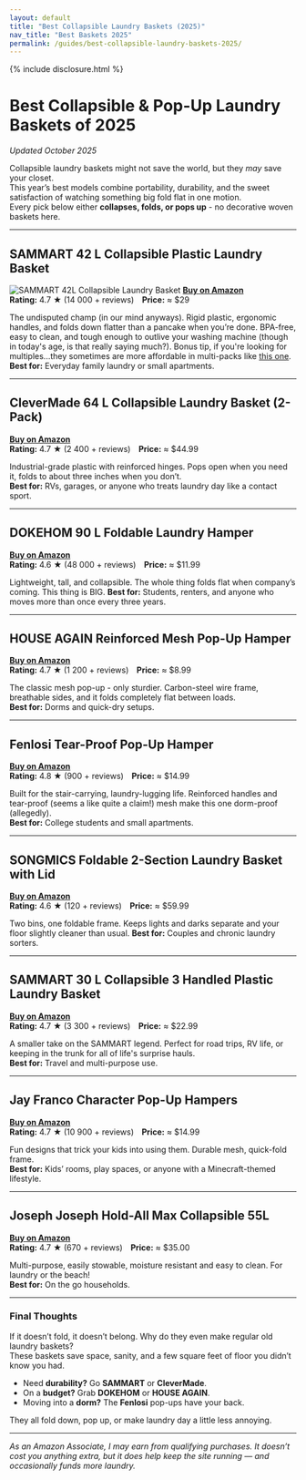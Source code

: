 ```yaml
---
layout: default
title: "Best Collapsible Laundry Baskets (2025)"
nav_title: "Best Baskets 2025"
permalink: /guides/best-collapsible-laundry-baskets-2025/
---
```


{% include disclosure.html %}

# Best Collapsible & Pop-Up Laundry Baskets of 2025
*Updated October 2025*

Collapsible laundry baskets might not save the world, but they *may* save your closet.  
This year’s best models combine portability, durability, and the sweet satisfaction of watching something big fold flat in one motion.  
Every pick below either **collapses, folds, or pops up** - no decorative woven baskets here.

---

## SAMMART 42 L Collapsible Plastic Laundry Basket
![SAMMART 42L Collapsible Laundry Basket](https://www.sammart.us/cdn/shop/products/41nt-SN3j5L.jpg?v=1749539809&width=713)
**[Buy on Amazon](https://amzn.to/48w5nRA)**  
**Rating:** 4.7 ★ (14 000 + reviews) **Price:** ≈ $29  

The undisputed champ (in our mind anyways). Rigid plastic, ergonomic handles, and folds down flatter than a pancake when you’re done. BPA-free, easy to clean, and tough enough to outlive your washing machine (though in today's age, is that really saying much?). Bonus tip, if you're looking for multiples...they sometimes are more affordable in multi-packs like [this one](https://amzn.to/3IWwAm3).
**Best for:** Everyday family laundry or small apartments. 

---

## CleverMade 64 L Collapsible Laundry Basket (2-Pack)
**[Buy on Amazon](https://amzn.to/4odXZPc)**  
**Rating:** 4.7 ★ (2 400 + reviews) **Price:** ≈ $44.99  

Industrial-grade plastic with reinforced hinges. Pops open when you need it, folds to about three inches when you don’t.  
**Best for:** RVs, garages, or anyone who treats laundry day like a contact sport.

---

## DOKEHOM 90 L Foldable Laundry Hamper
**[Buy on Amazon](https://amzn.to/4okdu8b)**  
**Rating:** 4.6 ★ (48 000 + reviews) **Price:** ≈ $11.99  

Lightweight, tall, and collapsible. The whole thing folds flat when company’s coming. This thing is BIG.
**Best for:** Students, renters, and anyone who moves more than once every three years.

---

## HOUSE AGAIN Reinforced Mesh Pop-Up Hamper
**[Buy on Amazon](https://amzn.to/4n607HU)**  
**Rating:** 4.7 ★ (1 200 + reviews) **Price:** ≈ $8.99  

The classic mesh pop-up - only sturdier. Carbon-steel wire frame, breathable sides, and it folds completely flat between loads.  
**Best for:** Dorms and quick-dry setups.

---

## Fenlosi Tear-Proof Pop-Up Hamper
**[Buy on Amazon](https://amzn.to/4hapQgV)**  
**Rating:** 4.8 ★ (900 + reviews) **Price:** ≈ $14.99  

Built for the stair-carrying, laundry-lugging life. Reinforced handles and tear-proof (seems a like quite a claim!) mesh make this one dorm-proof (allegedly).  
**Best for:** College students and small apartments.

---

## SONGMICS Foldable 2-Section Laundry Basket with Lid
**[Buy on Amazon](https://amzn.to/4oogDEj)**  
**Rating:** 4.6 ★ (120 + reviews) **Price:** ≈ $59.99  

Two bins, one foldable frame. Keeps lights and darks separate and your floor slightly cleaner than usual.
**Best for:** Couples and chronic laundry sorters.

---

## SAMMART 30 L Collapsible 3 Handled Plastic Laundry Basket
**[Buy on Amazon](https://amzn.to/3WDEFix)**  
**Rating:** 4.7 ★ (3 300 + reviews) **Price:** ≈ $22.99  

A smaller take on the SAMMART legend. Perfect for road trips, RV life, or keeping in the trunk for all of life's surprise hauls.  
**Best for:** Travel and multi-purpose use.

---

## Jay Franco Character Pop-Up Hampers
**[Buy on Amazon](https://amzn.to/4h8Hl13)**  
**Rating:** 4.7 ★ (10 900 + reviews) **Price:** ≈ $14.99  

Fun designs that trick your kids into using them. Durable mesh, quick-fold frame.  
**Best for:** Kids’ rooms, play spaces, or anyone with a Minecraft-themed lifestyle.

---

## Joseph Joseph Hold-All Max Collapsible 55L
**[Buy on Amazon](https://amzn.to/3KQTyLQ)**  
**Rating:** 4.7 ★ (670 + reviews) **Price:** ≈ $35.00 

Multi-purpose, easily stowable, moisture resistant and easy to clean. For laundry or the beach!   
**Best for:** On the go households.

---

### Final Thoughts
If it doesn’t fold, it doesn’t belong. Why do they even make regular old laundry baskets?  
These baskets save space, sanity, and a few square feet of floor you didn’t know you had.

- Need **durability?** Go **SAMMART** or **CleverMade**.  
- On a **budget?** Grab **DOKEHOM** or **HOUSE AGAIN**.  
- Moving into a **dorm?** The **Fenlosi** pop-ups have your back.  

They all fold down, pop up, or make laundry day a little less annoying.

---

*As an Amazon Associate, I may earn from qualifying purchases. It doesn’t cost you anything extra, but it does help keep the site running — and occasionally funds more laundry.*
